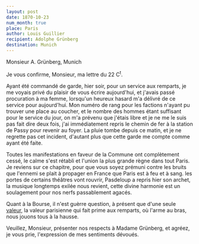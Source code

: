 ```yaml
---
layout: post
date: 1870-10-23
num_month: true
place: Paris
author: Louis Guillier
recipient: Adolphe Grünberg
destination: Munich
---
```


Monsieur A. Grünberg, Munich


Je vous confirme, Monsieur, ma lettre du 22 C<sup>t</sup>.

Ayant été commandé de garde, hier soir, pour un service aux remparts, je me
voyais privé du plaisir de vous écrire aujourd'hui, et j'avais passé
procuration à ma femme, lorsqu'un heureux hasard m'a délivré de ce service pour
aujourd'hui. Mon numéro de rang pour les factions n'ayant pu trouver une place
au coucher, et le nombre des hommes étant suffisant pour le service du jour, on
m'a prévenu que j'étais libre et je ne me le suis pas fait dire deux fois, j'ai
immédiatement repris le chemin de fer à la station de Passy pour revenir au
foyer. La pluie tombe depuis ce matin, et je ne regrette pas cet incident,
d'autant plus que cette garde me compte comme ayant été faite.

Toutes les manifestations en faveur de la Commune ont complètement cessé, le
calme s'est rétabli et l'union la plus grande règne dans tout Paris.
Je reviens sur ce chapitre, pour que vous soyez prémuni contre les bruits que
l'ennemi se plait à propager en France que Paris est à feu et à sang. les
portes de certains théâtres vont rouvrir, Pasdeloup a repris hier son archet,
la musique longtemps exilée nous revient, cette divine harmonie est un
soulagement pour nos nerfs passablement agacés.

Quant à la Bourse, il n'est guèrre question, à présent que d'une seule
<ins class="straight">valeur</ins>, la valeur parisienne qui fait prime aux
remparts, où l'arme au bras, nous jouons tous à la hausse.

Veuillez, Monsieur, présenter nos respects à Madame Grünberg, et agréez,
je vous prie, l'expression de mes sentiments dévoués.
